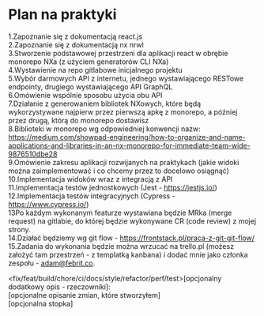 # Plan na praktyki<br/>
1.Zapoznanie się z dokumentacją react.js<br/>
2.Zapoznanie się z dokumentacją nx nrwl<br/>
3.Stworzenie podstawowej przestrzeni dla aplikacji react w obrębie monorepo NXa (z użyciem generatorów CLI NXa)<br/>
4.Wystawienie na repo gitlabowe inicjalnego projektu<br/>
5.Wybór darmowych API z internetu, jednego wystawiającego RESTowe endpointy, drugiego wystawiającego API GraphQL<br/>
6.Omówienie wspólnie sposobu użycia obu API<br/>
7.Działanie z generowaniem bibliotek NXowych, które będą wykorzystywane najpierw przez pierwszą apkę z monorepo, a później przez drugą, którą do monorepo dostawisz<br/>
8.Biblioteki w monorepo wg odpowiedniej konwencji nazw: https://medium.com/showpad-engineering/how-to-organize-and-name-applications-and-libraries-in-an-nx-monorepo-for-immediate-team-wide-9876510dbe28<br/>
9.Omówienie zakresu aplikacji rozwijanych na praktykach (jakie widoki można zaimplementować i co chcemy przez to docelowo osiągnąć)<br/>
10.Implementacja widoków wraz z integracją z API<br/>
11.Implementacja testów jednostkowych (Jest - https://jestjs.io/)<br/>
12.Implementacja testów integracyjnych (Cypress - https://www.cypress.io/)<br/>
13Po każdym wykonanym featurze wystawiana będzie MRka (merge request) na gitlabie, do której będzie wykonywane CR (code review) z mojej strony.<br/>
14.Działać będziemy wg git flow - https://frontstack.pl/praca-z-git-git-flow/<br/>
15.Zadania do wykonania będzie można wrzucać na trello.pl (możesz założyć tam przestrzeń - z templatką kanbana) i dodać mnie jako członka zespołu -  adam@febrit.co. <br/>

<fix/feat/build/chore/ci/docs/style/refactor/perf/test>[opcjonalny dodatkowy opis - rzeczowniki]: <opis bezokolicznikowo> <br/>
[opcjonalne opisanie zmian, które stworzyłem] <br/>
[opcjonalna stopka]
